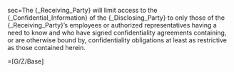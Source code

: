 sec=The {_Receiving_Party} will limit access to the {_Confidential_Information} of the {_Disclosing_Party} to only those of the {_Receiving_Party}’s employees or authorized representatives having a need to know and who have signed confidentiality agreements containing, or are otherwise bound by, confidentiality obligations at least as restrictive as those contained herein.

=[G/Z/Base]